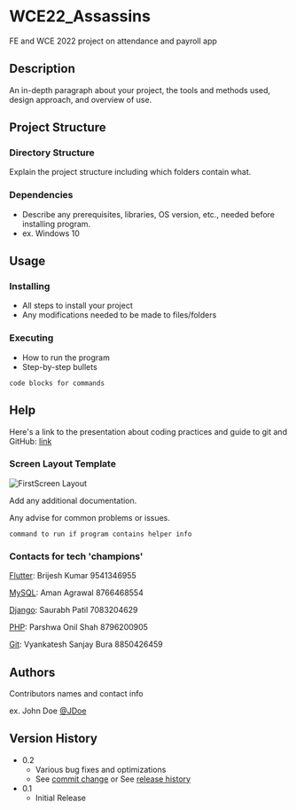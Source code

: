 # WCE22_Assassins

FE and WCE 2022 project on attendance and payroll app

## Description

An in-depth paragraph about your project, the tools and methods used, design approach, and overview of use.

## Project Structure

### Directory Structure

Explain the project structure including which folders contain what.

### Dependencies

* Describe any prerequisites, libraries, OS version, etc., needed before installing program.
* ex. Windows 10

## Usage

### Installing

* All steps to install your project
* Any modifications needed to be made to files/folders

### Executing

* How to run the program
* Step-by-step bullets
```
code blocks for commands
```

## Help

Here's a link to the presentation about coding practices and guide to git and GitHub: [link](https://drive.google.com/file/d/1_Xi1FKCGCzO1_1x3FQt5Na09HfqZmm2g/view?usp=sharing)

### Screen Layout Template

![FirstScreen Layout](https://user-images.githubusercontent.com/91695658/184523458-e53e2626-8f09-4e21-a7ed-2b2bbcb0fc9d.png)



Add any additional documentation.

Any advise for common problems or issues.
```
command to run if program contains helper info
```
### Contacts for tech 'champions'

[Flutter](https://flutter.dev/): Brijesh Kumar 9541346955

[MySQL](https://www.mysql.com/): Aman Agrawal 8766468554

[Django](https://www.djangoproject.com/): Saurabh Patil 7083204629

[PHP](https://www.php.net/): Parshwa Onil Shah 8796200905

[Git](https://git-scm.com/): Vyankatesh Sanjay Bura 8850426459

## Authors

Contributors names and contact info

ex. John Doe [@JDoe](https://github.com/)

## Version History

* 0.2
    * Various bug fixes and optimizations
    * See [commit change]() or See [release history]()
* 0.1
    * Initial Release
